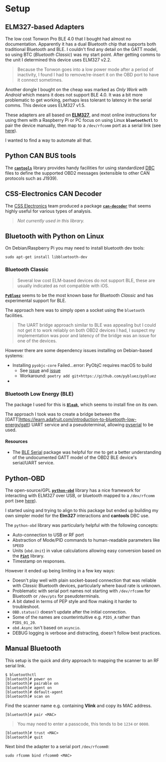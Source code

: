 # Setup

## ELM327-based Adapters

The low cost Tonwon Pro BLE 4.0 that I bought had almost no documentation.
Apparently it has a dual Bluetooth chip that supports both traditional
Bluetooth and BLE. I couldn't find any detail on the GATT model, so using
BTC (*Bluetooth Classic*) was my start point. After getting comms to the unit
I determined this device uses ELM327 v2.2.

>Because the Tonwon goes into a low power mode after a period of inactivity,
I found I had to remove/re-insert it on the OBD port to have it connect
sometimes.

Another dongle I bought on the cheap was marked as *Only Work with Android*
which means it does not support BLE 4.0. It was a bit more problematic to get
working, perhaps less tolerant to latency in the serial comms. This device
uses ELM327 v1.5.

These adapters are all based on
[**ELM327**](https://www.elmelectronics.com/wp-content/uploads/2016/07/ELM327DS.pdf),
and most online instructions for using them with a Raspberry Pi or PC focus 
on using Linux **`bluetoothctl`** to pair the device manually, then map to a
`/dev/rfcomm` port as a serial link (see [here](#manual-bluetooth)).

I wanted to find a way to automate all that.

## Python CAN BUS tools

The [**`cantools`**](https://cantools.readthedocs.io/en/latest/) library
provides handy facilities for using standardized
[DBC]() files to define the supported OBD2 messages (extensible to other
CAN protocols such as J1939).

## CSS-Electronics CAN Decoder

The [CSS Electronics](https://csselectronics.com) team produced a
package [**`can-decoder`**](https://github.com/CSS-Electronics/can_decoder) that
seems highly useful for various types of analysis.

>*Not currently used in this library.*

## Bluetooth with Python on Linux

On Debian/Raspberry Pi you may need to install bluetooth dev tools:
```
sudo apt-get install libbluetooth-dev
```

### Bluetooth Classic

>Several low cost ELM-based devices do not support BLE, these are usually
indicated as not compatible with iOS.

[**`PyBluez`**](https://github.com/pybluez/pybluez) seems to be the most known
base for Bluetooth *Classic* and has experimental support for BLE.

The approach here was to simply open a socket using the `bluetooth` facilities.

>The UART bridge approach similar to BLE was appealing but I could not get it
to work reliably on both OBD2 devices I had, I suspect my implementation was
poor and latency of the bridge was an issue for one of the devices.

However there are some dependency issues installing on Debian-based systems:

* Installing `pyobjc-core` Failed...error: PyObjC requires macOS to build
    * See [issue](https://github.com/python-poetry/poetry/issues/3415) and
    [issue](https://github.com/pybluez/pybluez/issues/431)
    * Workaround: `poetry add git+https://github.com/pybluez/pybluez`
* 

### Bluetooth Low Energy (BLE)

The package I used for this is [**`Bleak`**](https://github.com/hbldh/bleak),
which seems to install fine on its own.

The approach I took was to create a bridge between the
[GATT]https://learn.adafruit.com/introduction-to-bluetooth-low-energy/gatt)
UART service and a pseudoterminal, allowing
[pyserial](https://pyserial.readthedocs.io/en/latest/)
to be used.

#### Resources

* The [BLE Serial](https://github.com/Jakeler/ble-serial) package was helpful
for me to get a better understanding of the undocumented GATT model of the
OBD2 BLE device's serial/UART service.

## Python-OBD

The open-source/GPL
[**`python-obd`**](https://python-obd.readthedocs.io/en/latest/)
library has a nice framework for interacting with ELM327 over USB, or bluetooth
mapped to a `/dev/rfcomm` port (see [here](#manual-bluetooth)).

I started using and trying to align to this package but ended up building my
own simpler model for the **Elm327** interactions and **cantools** DBC use.

The `python-obd` library was particularly helpful with the following concepts:

* Auto-connection to USB or RF port
* Abstraction of Mode/PID commands to human-readable parameters like `SPEED`
* Units (`obd.Unit`) in value calculations allowing easy conversion based on the
[**`Pint`**](https://pint.readthedocs.io/en/latest/) library.
* Timestamp on responses.

However it ended up being limiting in a few key ways:

* Doesn't play well with plain socket-based connection that was reliable with
*Classic* Bluetooth devices, particularly where baud rate is unknown.
* Problematic with serial port names not starting with `/dev/rfcomm` for
Bluetooth or `/dev/pts` for pseudoterminals.
* A bit dated in terms of PEP style and flow making it harder to troubleshoot.
* `OBD.status()` doesn't update after the initial connection.
* Some of the names are counterintuitive e.g. `PIDS_A` rather than `PIDS_01_20`.
* `obd.Async` isn't based on `asyncio`.
* DEBUG logging is verbose and distracting, doesn't follow best practices.

## Manual Bluetooth

This setup is the quick and dirty approach to mapping the scanner to an RF
serial link.

```
$ bluetoothctl
[bluetooth]# power on
[bluetooth]# pairable on
[bluetooth]# agent on
[bluetooth]# default-agent
[bluetooth]# scan on
```
Find the scanner name e.g. containing **Vlink** and copy its MAC address.
```
[bluetooth]# pair <MAC>
```
>You may need to enter a passcode, this tends to be `1234` or `0000`.
```
[bluetooth]# trust <MAC>
[bluetooth]# quit
```

Next bind the adapter to a serial port `/dev/rfcomm0`:
```
sudo rfcomm bind rfcomm0 <MAC>
```
